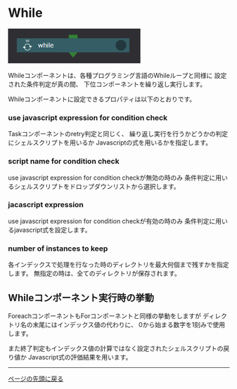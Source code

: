 # While

![img](./img/while.png "while")


Whileコンポーネントは、各種プログラミング言語のWhileループと同様に
設定された条件判定が真の間、
下位コンポーネントを繰り返し実行します。

Whileコンポーネントに設定できるプロパティは以下のとおりです。

### use javascript expression for condition check
Taskコンポーネントのretry判定と同じく、
繰り返し実行を行うかどうかの判定にシェルスクリプトを用いるか
Javascriptの式を用いるかを指定します。

### script name for condition check
use javascript expression for condition checkが無効の時のみ
条件判定に用いるシェルスクリプトをドロップダウンリストから選択します。

### jacascript expression
use javascript expression for condition checkが有効の時のみ
条件判定に用いるjavascript式を設定します。

### number of instances to keep
各インデックスで処理を行なった時のディレクトリを最大何個まで残すかを指定します。
無指定の時は、全てのディレクトリが保存されます。

## Whileコンポーネント実行時の挙動
ForeachコンポーネントもForコンポーネントと同様の挙動をしますが
ディレクトリ名の末尾にはインデックス値の代わりに、
0から始まる数字を1刻みで使用します。

また終了判定もインデックス値の計算ではなく設定されたシェルスクリプトの戻り値か
Javascript式の評価結果を用います。

--------
[ページの先頭に戻る](#コンポーネントの詳細)
